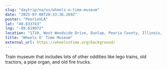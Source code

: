 ```yaml
---
slug: "daytrip/na/us/wheels-o-time-museum"
date: "2025-07-08T20:33:36.269Z"
poster: "PeoriaVLA"
lat: "40.833743"
lng: "-89.619072"
location: "1710, West Woodside Drive, Dunlap, Peoria County, Illinois, 61525, United States"
title: "Wheels O' Time Museum"
external_url: https://wheelsotime.org/background/
---
```

Train museum that includes lots of other oddities like lego trains, old tractors, a pipe organ, and old fire trucks. 